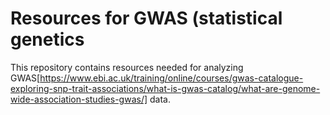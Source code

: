 # Resources for GWAS (statistical genetics

This repository contains resources needed for analyzing GWAS[https://www.ebi.ac.uk/training/online/courses/gwas-catalogue-exploring-snp-trait-associations/what-is-gwas-catalog/what-are-genome-wide-association-studies-gwas/] data.
